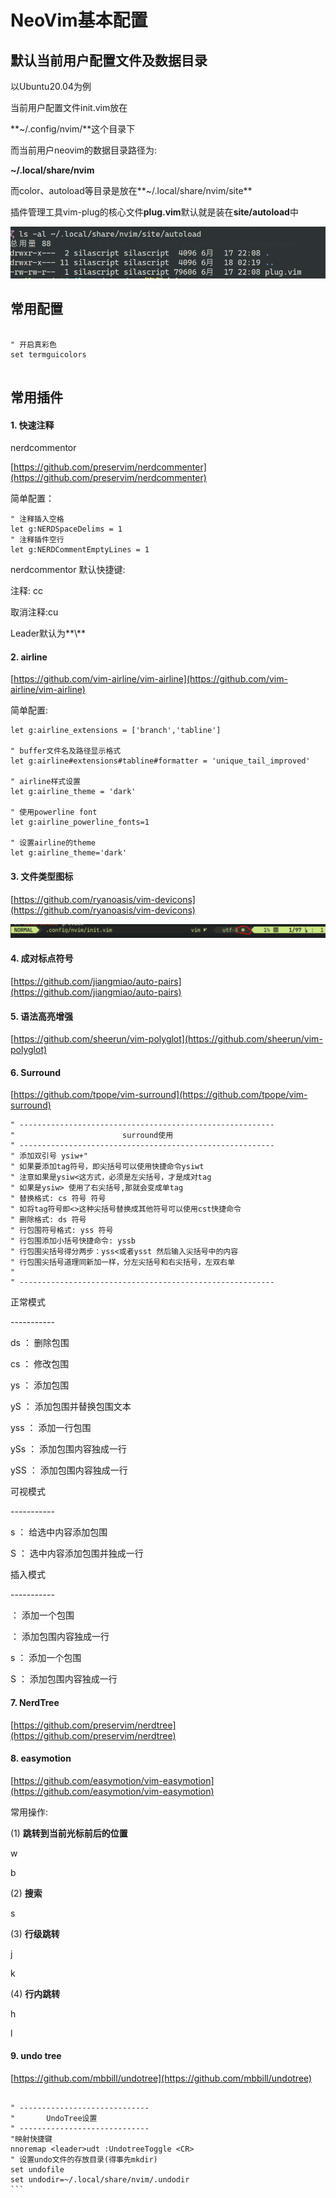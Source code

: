 # NeoVim基本配置

## 默认当前用户配置文件及数据目录

以Ubuntu20.04为例

当前用户配置文件init.vim放在

**~/.config/nvim/**这个目录下

而当前用户neovim的数据目录路径为:

**~/.local/share/nvim**

而color、autoload等目录是放在**~/.local/share/nvim/site**

插件管理工具vim-plug的核心文件**plug.vim**默认就是装在**site/autoload**中

![image-20200618104543169](./neovim相关.assets/image-20200618104543169.png)





## 常用配置

```vim

" 开启真彩色
set termguicolors


```







## 常用插件

#### 1. **快速注释**

nerdcommentor

[https://github.com/preservim/nerdcommenter](https://github.com/preservim/nerdcommenter)

简单配置：

```vim
" 注释插入空格
let g:NERDSpaceDelims = 1
" 注释插件空行
let g:NERDCommentEmptyLines = 1
```

nerdcommentor 默认快捷键:

注释: <Leader>cc

取消注释:<Leader>cu

Leader默认为**\\**

#### 2. **airline**

[https://github.com/vim-airline/vim-airline](https://github.com/vim-airline/vim-airline)

简单配置:

```vim
let g:airline_extensions = ['branch','tabline']

" buffer文件名及路径显示格式
let g:airline#extensions#tabline#formatter = 'unique_tail_improved'

" airline样式设置
let g:airline_theme = 'dark'

" 使用powerline font
let g:airline_powerline_fonts=1

" 设置airline的theme
let g:airline_theme='dark'

```



#### 3. **文件类型图标**
[https://github.com/ryanoasis/vim-devicons](https://github.com/ryanoasis/vim-devicons)

![image-20200618134854822](./neovim相关.assets/image-20200618134854822.png)

#### 4. **成对标点符号**

[https://github.com/jiangmiao/auto-pairs](https://github.com/jiangmiao/auto-pairs)



#### 5. **语法高亮增强**

[https://github.com/sheerun/vim-polyglot](https://github.com/sheerun/vim-polyglot)



#### 6. **Surround**

[https://github.com/tpope/vim-surround](https://github.com/tpope/vim-surround)

```vim
" ---------------------------------------------------------
"						 surround使用
" ---------------------------------------------------------
" 添加双引号 ysiw+"
" 如果要添加tag符号，即尖括号可以使用快捷命令ysiwt
" 注意如果是ysiw<这方式，必须是左尖括号，才是成对tag
" 如果是ysiw> 使用了右尖括号,那就会变成单tag
" 替换格式: cs 符号 符号
" 如将tag符号即<>这种尖括号替换成其他符号可以使用cst快捷命令
" 删除格式: ds 符号
" 行包围符号格式: yss 符号
" 行包围添加小括号快捷命令: yssb
" 行包围尖括号得分两步：yss<或者ysst 然后输入尖括号中的内容
" 行包围尖括号道理同新加一样，分左尖括号和右尖括号，左双右单
"
" ---------------------------------------------------------
```

正常模式

\-----------

ds ： 删除包围

cs ： 修改包围

ys ： 添加包围

yS ： 添加包围并替换包围文本

yss ： 添加一行包围

ySs ： 添加包围内容独成一行

ySS ： 添加包围内容独成一行

 

可视模式

\-----------

s  ： 给选中内容添加包围

S  ： 选中内容添加包围并独成一行

 

插入模式

\-----------

<CTRL-s> ： 添加一个包围

<CTRL-s><CTRL-s> ： 添加包围内容独成一行

<CTRL-g>s ： 添加一个包围

<CTRL-g>S ： 添加包围内容独成一行

#### 7. **NerdTree**

[https://github.com/preservim/nerdtree](https://github.com/preservim/nerdtree)



#### 8. **easymotion**

[https://github.com/easymotion/vim-easymotion](https://github.com/easymotion/vim-easymotion)

常用操作:

(1)  **跳转到当前光标前后的位置**

<leader><leader>w 

<leader><leader>b

(2) **搜索**

<leader><leader>s

(3) **行级跳转**

<leader><leader>j

<leader><leader>k

(4) **行内跳转**

<leader><leader>h

<leader><leader>l



#### 9. **undo tree**

[https://github.com/mbbill/undotree](https://github.com/mbbill/undotree)

````vim

" -----------------------------
"       UndoTree设置
" -----------------------------
"映射快捷键
nnoremap <leader>udt :UndotreeToggle <CR>
" 设置undo文件的存放目录(得事先mkdir)
set undofile
set undodir=~/.local/share/nvim/.undodir
```





